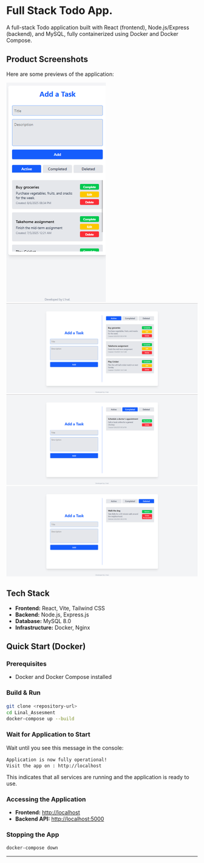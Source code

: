 # Full Stack Todo App.

A full-stack Todo application built with React (frontend), Node.js/Express (backend), and MySQL, fully containerized using Docker and Docker Compose.

## Product Screenshots

Here are some previews of the application:

![Todo App Screenshot](Images/Image4.png)
![Todo App Screenshot](Images/Image1.png)
![Todo App Screenshot](Images/Image2.png)
![Todo App Screenshot](Images/Image3.png)

## Tech Stack

- **Frontend:** React, Vite, Tailwind CSS
- **Backend:** Node.js, Express.js
- **Database:** MySQL 8.0
- **Infrastructure:** Docker, Nginx

## Quick Start (Docker)

### Prerequisites
- Docker and Docker Compose installed

### Build & Run

```bash
git clone <repository-url>
cd Linal_Assesment
docker-compose up --build
```

### Wait for Application to Start

Wait until you see this message in the console:
```
Application is now fully operational!
Visit the app on : http://localhost
```

This indicates that all services are running and the application is ready to use.

### Accessing the Application

- **Frontend:** [http://localhost](http://localhost)
- **Backend API:** [http://localhost:5000](http://localhost:5000)

### Stopping the App

```bash
docker-compose down
```

---
